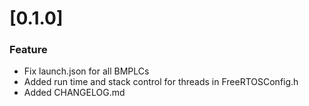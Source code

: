 # [0.1.0] 

### Feature
- Fix launch.json for all BMPLCs
- Added run time and stack control for threads in FreeRTOSConfig.h
- Added CHANGELOG.md
